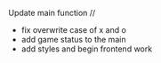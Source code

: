 

Update main function //

* fix overwrite case of x and o 
* add game status to the main
* add styles and begin frontend work 